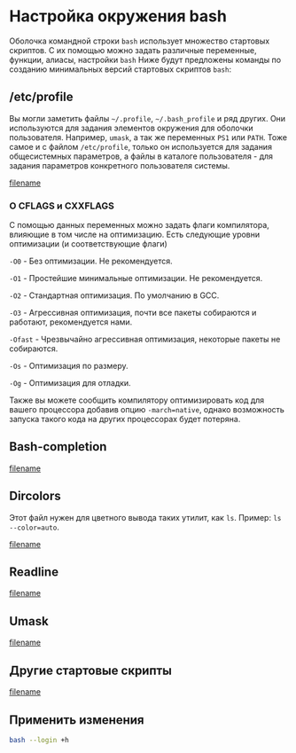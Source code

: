 # Настройка окружения bash

Оболочка командной строки `bash` использует множество стартовых скриптов. С их помощью можно задать различные переменные, функции, алиасы, настройки `bash`
Ниже будут предложены команды по созданию минимальных версий стартовых скриптов  `bash`:

## /etc/profile

<!-- объяснение давать как коментарии в самом скрипте -->

Вы могли заметить файлы `~/.profile`, `~/.bash_profile` и ряд других. Они используются для задания элементов окружения для оболочки пользователя. Например, `umask`, а так же переменных `PS1` или `PATH`. Тоже самое и с файлом `/etc/profile`, только он используется для задания общесистемных параметров, а файлы в каталоге пользователя - для задания параметров конкретного пользователя системы.

[filename](https://raw.githubusercontent.com/Linux4Yourself/Linux4Yourself.Book.Scripts/develop/src/profile.sh ':include')

### О CFLAGS и CXXFLAGS

С помощью данных переменных можно задать флаги компилятора, влияющие в том числе на оптимизацию. 
Есть следующие уровни оптимизации (и соответствующие флаги)

``-O0`` - Без оптимизации. Не рекомендуется.

``-O1`` - Простейшие минимальные оптимизации. Не рекомендуется.

``-O2`` - Стандартная оптимизация. По умолчанию в GCC.

``-O3`` - Агрессивная оптимизация, почти все пакеты собираются и работают, рекомендуется нами.

``-Ofast`` - Чрезвычайно агрессивная оптимизация, некоторые пакеты не собираются.

``-Os`` - Оптимизация по размеру.

``-Og`` - Оптимизация для отладки. 

Также вы можете сообщить компилятору оптимизировать код для вашего процессора добавив опцию ``-march=native``, однако возможность запуска такого кода на других процессорах будет потеряна.

## Bash-completion

[filename](https://raw.githubusercontent.com/Linux4Yourself/Linux4Yourself.Book.Scripts/develop/src/completion.sh ':include')

## Dircolors

Этот файл нужен для цветного вывода таких утилит, как `ls`. Пример: `ls --color=auto`.

[filename](https://raw.githubusercontent.com/Linux4Yourself/Linux4Yourself.Book.Scripts/develop/src/dircolors.sh ':include')

## Readline

[filename](https://raw.githubusercontent.com/Linux4Yourself/Linux4Yourself.Book.Scripts/develop/src/inputrc.sh ':include')

## Umask

[filename](https://raw.githubusercontent.com/Linux4Yourself/Linux4Yourself.Book.Scripts/develop/src/umask.sh ':include')

## Другие стартовые скрипты

[filename](https://raw.githubusercontent.com/Linux4Yourself/Linux4Yourself.Book.Scripts/develop/src/other.sh ':include')

## Применить изменения

```bash
bash --login +h
```
